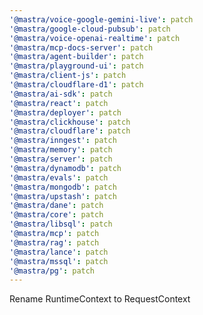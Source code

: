```yaml
---
'@mastra/voice-google-gemini-live': patch
'@mastra/google-cloud-pubsub': patch
'@mastra/voice-openai-realtime': patch
'@mastra/mcp-docs-server': patch
'@mastra/agent-builder': patch
'@mastra/playground-ui': patch
'@mastra/client-js': patch
'@mastra/cloudflare-d1': patch
'@mastra/ai-sdk': patch
'@mastra/react': patch
'@mastra/deployer': patch
'@mastra/clickhouse': patch
'@mastra/cloudflare': patch
'@mastra/inngest': patch
'@mastra/memory': patch
'@mastra/server': patch
'@mastra/dynamodb': patch
'@mastra/evals': patch
'@mastra/mongodb': patch
'@mastra/upstash': patch
'@mastra/dane': patch
'@mastra/core': patch
'@mastra/libsql': patch
'@mastra/mcp': patch
'@mastra/rag': patch
'@mastra/lance': patch
'@mastra/mssql': patch
'@mastra/pg': patch
---
```


Rename RuntimeContext to RequestContext
